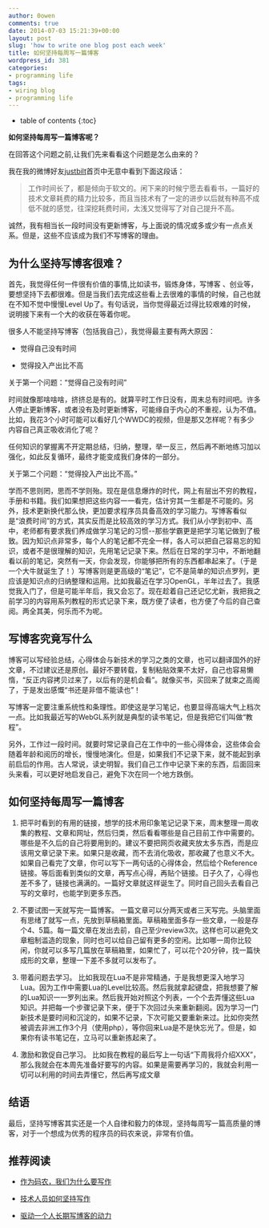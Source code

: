 ```yaml
---
author: 0owen
comments: true
date: 2014-07-03 15:21:39+00:00
layout: post
slug: 'how to write one blog post each week'
title: 如何坚持每周写一篇博客
wordpress_id: 381
categories:
- programming life
tags:
- wiring blog
- programming life
---
```


* table of contents
{:toc}

**如何坚持每周写一篇博客呢？**

在回答这个问题之前,让我们先来看看这个问题是怎么由来的？

我在我的微博好友[justbilt](http://weibo.com/justbilt)首页中无意中看到下面这段话：

<blockquote>
  工作时间长了，都是倾向于软文的。闲下来的时候宁愿去看看书，一篇好的技术文章耗费的精力比较多，而且当技术有了一定的进步以后就有种高不成低不就的感觉，往深挖耗费时间，太浅又觉得写了对自己提升不高。
</blockquote>

诚然，我有相当长一段时间没有更新博客，与上面说的情况或多或少有一点点关系。但是，这些不应该成为我们不写博客的理由。

<!-- more -->

## 为什么坚持写博客很难？

首先，我觉得任何一件很有价值的事情,比如读书，锻炼身体，写博客 、创业等，要想坚持下去都很难。但是当我们去完成这些看上去很难的事情的时候，自己也就在不知不觉中慢慢Level Up了。有句话说，当你觉得最近过得比较艰难的时候，说明接下来有一个大的收获在等着你呢。

很多人不能坚持写博客（包括我自己），我觉得最主要有两大原因：

  * 觉得自己没有时间

  * 觉得投入产出比不高

关于第一个问题：“觉得自己没有时间”

时间就像那啥啥啥，挤挤总是有的。就算平时工作日没有，周末总有时间吧。许多人停止更新博客，或者没有及时更新博客，可能缘自于内心的不重视，认为不值。比如，我花3个小时可能可以看好几个WWDC的视频，但是那又怎样呢？有多少内容自己真正吸收消化了呢？

任何知识的掌握离不开定期总结，归纳，整理，举一反三，然后再不断地练习加以强化，如此反复循环，最终才能变成我们身体的一部分。

关于第二个问题：“觉得投入产出比不高。”

学而不思则罔，思而不学则殆。现在是信息爆炸的时代，网上有层出不穷的教程，手册和书籍。我们如果想把这些内容一一看完，估计穷其一生都是不可能的。另外，技术更新换代那么快，更加要求程序员具备高效的学习能力。写博客看似是“浪费时间”的方式，其实反而是比较高效的学习方式。我们从小学到初中、高中，老师都有要求我们养成做学习笔记的习惯--那些学霸更是把学习笔记做到了极致。因为知识点非常多，每个人的笔记都不完全一样，各人可以把自己容易忘的知识，或者不是很理解的知识，先用笔记记录下来。然后在日常的学习中，不断地翻看以前的笔记，突然有一天，你会发现，你能够把所有的东西都串起来了。（于是一个大牛就诞生了！）写博客则是更高级的“笔记”，它不是简单的知识点罗列，更应该是知识点的归纳整理和运用。比如我最近在学习OpenGL，半年过去了。我感觉我入门了，但是可能半年后，我又会忘了。现在趁着自己还记忆尤新，我把我之前学习的内容用系列教程的形式记录下来，既方便了读者，也方便了今后的自己查阅。两全其美，何乐而不为呢。

## 写博客究竟写什么

博客可以写经验总结，心得体会与新技术的学习之类的文章，也可以翻译国外的好文章，不过建议还是原创。最好不要转载，复制粘贴效果不太好，自己也容易懒惰，“反正内容拷贝过来了，以后有的是机会看”。就像买书，买回来了就束之高阁了，于是发出感慨“书还是非借不能读也”！

写博客一定要注重系统性和条理性。即使这是学习笔记，也要显得高端大气上档次一点。比如我最近写的WebGL系列就是典型的读书笔记，但是我把它们叫做“教程”。

另外，工作过一段时间。就要时常记录自己在工作中的一些心得体会，这些体会会随着年龄和阅历的增长，慢慢地演化。但是，如果我们不记录下来，就不能起到承前启后的作用。古人常说，读史明智。我们自己工作中记录下来的东西，后面回来头来看，可以更好地启发自己，避免下次在同一个地方跌倒。

## 如何坚持每周写一篇博客

  1. 把平时看到的有用的链接，想学的技术用印象笔记记录下来，周末整理一周收集的教程、文章和网址，然后归类，然后看看哪些是自己目前工作中需要的。哪些是不久后的自己将要用到的。建议不要把网页收藏夹放太多东西，而是应该用文章记录下来。如果只是收藏，而不去消化吸收，那收藏了也意义不大。如果自己看完了文章，你可以写下一两句话的心得体会，然后给个Reference链接。等后面看到类似的文章，再写点心得，再贴个链接。日子久了，心得也差不多了，链接也满满的。一篇好文章就这样诞生了。同时自己回头去看自己写的文章时，也能学到更多东西。

  2. 不要试图一天就写完一篇博客。
一篇文章可以分两天或者三天写完。头脑里面有思绪了就写一点，先放到草稿箱里面。草稿箱里面多存一些文章，一般是存个4、5篇。每一篇文章在发出去前，自己至少review3次。这样也可以避免文章粗制滥造的现象，同时也可以给自己留有更多的空闲。比如哪一周你比较闲，你就可以多写几篇放在草稿箱里，如果忙了，可以花个20分钟，找一篇快成形的文章，整理一下差不多就可以发布了。

  3. 带着问题去学习。
比如我现在Lua不是非常精通，于是我想更深入地学习Lua。因为工作中需要Lua的Level比较高。然后我就拿起键盘，把我想要了解的Lua知识一一罗列出来。然后我开始对照这个列表，一个个去弄懂这些Lua知识。并把每一个步骤记录下来，便于下次回过头来重新翻阅。因为学习一门新技术是要时间和沉淀的，如果不记录，下次可能又要重新来过。比如你突然被调去非洲工作3个月（使用php），等你回来Lua是不是快忘光了。但是，如果你有读书笔记在，立马可以重新拣起来了。

  4. 激励和敦促自己学习。
比如我在教程的最后写上一句话“下周我将介绍XXX”，那么我就会在本周先准备好要写的内容。如果是需要再学习的，我就会利用一切可以利用的时间去弄懂它，然后再写成文章

## 结语

最后，坚持写博客其实还是一个人自律和毅力的体现，坚持每周写一篇高质量的博客，对于一个想成为优秀的程序员的码农来说，非常有价值。

## 推荐阅读

  * [作为码农，我们为什么要写作](http://blog.devtang.com/blog/2014/01/08/why-we-need-write/)

  * [技术人员如何坚持写作](http://blog.devtang.com/blog/2014/05/24/how-to-persist-writing/)

  * [驱动一个人长期写博客的动力](http://blog.renren.com/share/232583074/16498434278)

